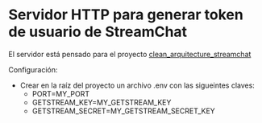 # Servidor HTTP para generar token de usuario de StreamChat

El servidor está pensado para el proyecto [clean_arquitecture_streamchat](https://github.com/SanabriaDDi/clean_arquitecture_streamchat)

Configuración:
- Crear en la raíz del proyecto un archivo .env con las sigueintes claves:
  - PORT=MY_PORT
  - GETSTREAM_KEY=MY_GETSTREAM_KEY
  - GETSTREAM_SECRET=MY_GETSTREAM_SECRET_KEY
  
  
